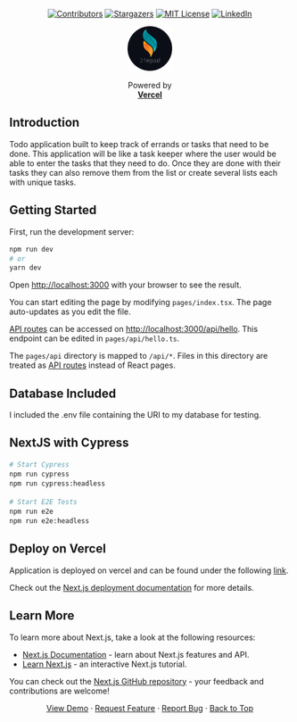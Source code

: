 <!-- Improved compatibility of back to top link: See: https://github.com/othneildrew/Best-README-Template/pull/73 -->

<a name="readme-top"></a>

<!--
*** Thanks for checking out the Best-README-Template. If you have a suggestion
*** that would make this better, please fork the repo and create a pull request
*** or simply open an issue with the tag "enhancement".
*** Don't forget to give the project a star!
*** Thanks again! Now go create something AMAZING! :D
-->

<!-- PROJECT SHIELDS -->
<!--
*** I'm using markdown "reference style" links for readability.
*** Reference links are enclosed in brackets [ ] instead of parentheses ( ).
*** See the bottom of this document for the declaration of the reference variables
*** for contributors-url, forks-url, etc. This is an optional, concise syntax you may use.
*** https://www.markdownguide.org/basic-syntax/#reference-style-links
-->
<!-- PROJECT LOGO -->
<div align="center">

[![Contributors][contributors-shield]][contributors-url]
[![Stargazers][stars-shield]][stars-url]
[![MIT License][license-shield]][license-url]
[![LinkedIn][linkedin-shield]][linkedin-url]

<a>
<img src="./public/logo.svg" alt="Logo" width="80" height="80">
</a>

  <p align="center">
    Powered by
    <br>
    <a href="https://todo-jimpad.vercel.app/"><strong>Vercel</strong></a>
  </p>
</div>

## Introduction

Todo application built to keep track of errands or tasks that need to be done. This application will be like a task keeper where the user would be able to enter the tasks that they need to do. Once they are done with their tasks they can also remove them from the list or create several lists each with unique tasks.

## Getting Started

First, run the development server:

```bash
npm run dev
# or
yarn dev
```

Open [http://localhost:3000](http://localhost:3000) with your browser to see the result.

You can start editing the page by modifying `pages/index.tsx`. The page auto-updates as you edit the file.

[API routes](https://nextjs.org/docs/api-routes/introduction) can be accessed on [http://localhost:3000/api/hello](http://localhost:3000/api/hello). This endpoint can be edited in `pages/api/hello.ts`.

The `pages/api` directory is mapped to `/api/*`. Files in this directory are treated as [API routes](https://nextjs.org/docs/api-routes/introduction) instead of React pages.

## Database Included

I included the .env file containing the URI to my database for testing.

## NextJS with Cypress

```bash
# Start Cypress
npm run cypress
npm run cypress:headless

# Start E2E Tests
npm run e2e
npm run e2e:headless
```

## Deploy on Vercel

Application is deployed on vercel and can be found under the following [link](https://todo-app-jimpad.vercel.app/).

Check out the [Next.js deployment documentation](https://nextjs.org/docs/deployment) for more details.

## Learn More

To learn more about Next.js, take a look at the following resources:

- [Next.js Documentation](https://nextjs.org/docs) - learn about Next.js features and API.
- [Learn Next.js](https://nextjs.org/learn) - an interactive Next.js tutorial.

You can check out the [Next.js GitHub repository](https://github.com/vercel/next.js/) - your feedback and contributions are welcome!

<!-- FOOTER -->
<div align="center">
<a href="https://todo-jimpad.vercel.app/">View Demo</a>
    ·
    <a href="https://github.com/Jimpad/todo-app-nextjs-mui-typescript/issues">Request Feature</a>
    ·
    <a href="https://github.com/Jimpad/todo-app-nextjs-mui-typescript/issues">Report Bug</a>
    ·
    <a href="#readme-top">Back to Top</a>
    
</div>

<!-- MARKDOWN LINKS & IMAGES -->
<!-- https://www.markdownguide.org/basic-syntax/#reference-style-links -->

[contributors-shield]: https://img.shields.io/github/contributors/Jimpad/todo-app-nextjs-mui-typescript.svg?style=for-the-badge
[contributors-url]: https://github.com/Jimpad/todo-app-nextjs-mui-typescript/graphs/contributors
[forks-shield]: https://img.shields.io/github/forks/Jimpad/todo-app-nextjs-mui-typescript.svg?style=for-the-badge
[forks-url]: https://github.com/Jimpad/todo-app-nextjs-mui-typescript/network/members
[stars-shield]: https://img.shields.io/github/stars/Jimpad/todo-app-nextjs-mui-typescript.svg?style=for-the-badge
[stars-url]: https://github.com/Jimpad/todo-app-nextjs-mui-typescript/stargazers
[issues-shield]: https://img.shields.io/github/issues/Jimpad/todo-app-nextjs-mui-typescript.svg?style=for-the-badge
[issues-url]: https://github.com/Jimpad/todo-app-nextjs-mui-typescript/issues
[license-shield]: https://img.shields.io/github/license/Jimpad/todo-app-nextjs-mui-typescript.svg?style=for-the-badge
[license-url]: https://github.com/Jimpad/todo-app-nextjs-mui-typescript/blob/master/LICENSE.txt
[linkedin-shield]: https://img.shields.io/badge/-LinkedIn-black.svg?style=for-the-badge&logo=linkedin&colorB=555
[linkedin-url]: https://linkedin.com/in/Jimpad
